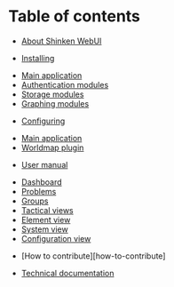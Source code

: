 # Table of contents
* [About Shinken WebUI][home]

* [Installing][installing]
 - [Main application][ins-main]
 - [Authentication modules][ins-authenticating]
 - [Storage modules][ins-storing]
 - [Graphing modules][ins-graphing]

* [Configuring][configuring]
 - [Main application][conf-main]
 - [Worldmap plugin][conf-worldmap]

* [User manual][usermanual]
 - [Dashboard][user-dashboard]
 - [Problems][user-problems]
 - [Groups][user-groups]
 - [Tactical views][user-tactical]
 - [Element view][user-element]
 - [System view][user-system]
 - [Configuration view][user-configuration]

* [How to contribute][how-to-contribute]
 - [Technical documentation][dev-design]


[home]: https://github.com/shinken-monitoring/mod-webui/wiki/Home
[installing]: https://github.com/shinken-monitoring/mod-webui/wiki/Installation
[ins-main]: https://github.com/shinken-monitoring/mod-webui/wiki/Installing-Shinken-WebUI
[ins-authenticating]: https://github.com/shinken-monitoring/mod-webui/wiki/Installing-WebUI-authentication-modules
[ins-storing]: https://github.com/shinken-monitoring/mod-webui/wiki/Installing-WebUI-storage-modules
[ins-graphing]: https://github.com/shinken-monitoring/mod-webui/wiki/Installing-WebUI-graph-modules
[configuring]: https://github.com/shinken-monitoring/mod-webui/wiki/Configuration
[conf-main]: https://github.com/shinken-monitoring/mod-webui/wiki/Configuration-Main
[conf-worldmap]: https://github.com/shinken-monitoring/mod-webui/wiki/Configuration-Worldmap
[development]: https://github.com/shinken-monitoring/mod-webui/wiki/Development
[dev-design]: https://github.com/shinken-monitoring/mod-webui/wiki/Design
[dev-contributing]: https://github.com/shinken-monitoring/mod-webui/wiki/Contributing
[usermanual]: https://github.com/shinken-monitoring/mod-webui/wiki/User-manual
[user-dashboard]: https://github.com/shinken-monitoring/mod-webui/wiki/User-manual-Dashboard
[user-problems]: https://github.com/shinken-monitoring/mod-webui/wiki/User-manual-Problems
[user-groups]: https://github.com/shinken-monitoring/mod-webui/wiki/User-manual-Groups
[user-tactical]: https://github.com/shinken-monitoring/mod-webui/wiki/User-manual-Tactical-views
[user-element]: https://github.com/shinken-monitoring/mod-webui/wiki/User-manual-Element-view
[user-system]: https://github.com/shinken-monitoring/mod-webui/wiki/User-manual-System
[user-configuration]: https://github.com/shinken-monitoring/mod-webui/wiki/User-manual-Configuration
